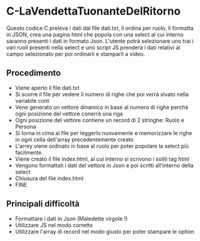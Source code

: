 # C-LaVendettaTuonanteDelRitorno
Questo codice C preleva i dati dal file dati.txt, li ordina per ruolo, li formatta in JSON, crea una pagina html che popola con una select al cui interno saranno presenti i dati in formato Json. L'utente potrà selezionare uno trai i vari ruoli presenti nella select e uno script JS prenderà i dati relativi al campo selezionato per poi ordinarli e stamparli a video.
## Procedimento
* Viene aperto il file dati.txt
* Si scorre il file per vedere il numero di righe che poi verrà slvato nella variabile cont
* Vene generato un vettore dinamico in base al numero di righe perchè ogni posizione del vettore conerrà una riga
* Ogni posizione del vettore contiene un record di 2 stringhe: Ruolo e Persona
* Si torna in cima al file per leggerlo nuovamente e memorizzare le righe in ogni cella dell'array precedentemente creato
* L'arrey viene ordinato in base al ruolo per poter popolare la select più facilmente
* Viene creato il file index.html, al cui interno si scrivono i soliti tag html
* Vengono formattati i dati del vettore in Json e poi scritti all'interno della select
* Chiusura del file index.html
* FINE

## Principali difficoltà
* Formattare i dati in Json (Maledette virgole !)
* Utilizzare JS nel modo corretto
* Utilizzare l'array di record nel modo giusto per poter stampare le option

